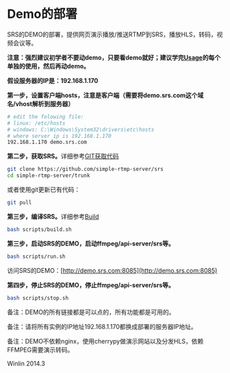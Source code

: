 # Demo的部署

SRS的DEMO的部署，提供网页演示播放/推送RTMP到SRS，播放HLS，转码，视频会议等。

<strong>注意：强烈建议初学者不要动demo，只要看demo就好；建议学完[Usage](https://github.com/simple-rtmp-server/srs/tree/1.0release#usage)的每个单独的使用，然后再动demo。</strong>

<strong>假设服务器的IP是：192.168.1.170</strong>

<strong>第一步，设置客户端hosts，注意是客户端（需要将demo.srs.com这个域名/vhost解析到服务器）</strong>

```bash
# edit the folowing file:
# linux: /etc/hosts
# windows: C:\Windows\System32\drivers\etc\hosts
# where server ip is 192.168.1.170
192.168.1.170 demo.srs.com
```

<strong>第二步，获取SRS。</strong>详细参考[GIT获取代码](https://github.com/simple-rtmp-server/srs/wiki/v1_CN_Git)

```bash
git clone https://github.com/simple-rtmp-server/srs
cd simple-rtmp-server/trunk
```

或者使用git更新已有代码：

```bash
git pull
```

<strong>第三步，编译SRS。</strong>详细参考[Build](https://github.com/simple-rtmp-server/srs/wiki/v1_CN_Build)

```bash
bash scripts/build.sh
```

<strong>第三步，启动SRS的DEMO，启动ffmpeg/api-server/srs等。</strong>

```bash
bash scripts/run.sh
```

访问SRS的DEMO：[http://demo.srs.com:8085](http://demo.srs.com:8085)

<strong>第四步，停止SRS的DEMO，停止ffmpeg/api-server/srs等。</strong>

```bash
bash scripts/stop.sh
```

备注：DEMO的所有链接都是可以点的，所有功能都是可用的。

备注：请将所有实例的IP地址192.168.1.170都换成部署的服务器IP地址。

备注：DEMO不依赖nginx，使用cherrypy做演示网站以及分发HLS，依赖FFMPEG需要演示转码。

Winlin 2014.3